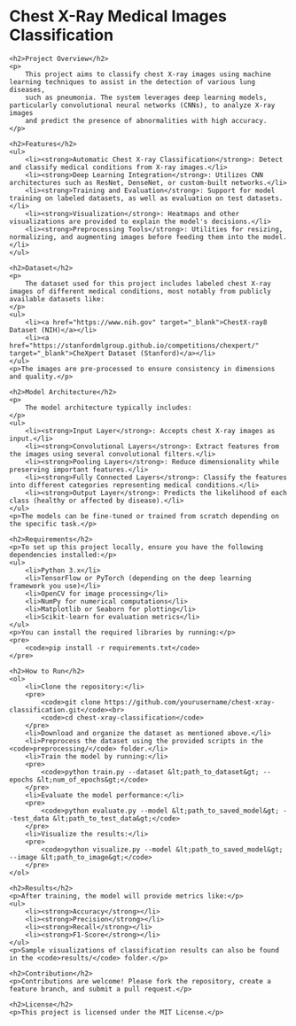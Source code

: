 <!DOCTYPE html>
<html lang="en">
<head>
    <meta charset="UTF-8">
    <meta name="viewport" content="width=device-width, initial-scale=1.0">
    <title>Chest X-Ray Medical Images Classification</title>
</head>
<body>
    <h1>Chest X-Ray Medical Images Classification</h1>

    <h2>Project Overview</h2>
    <p>
        This project aims to classify chest X-ray images using machine learning techniques to assist in the detection of various lung diseases, 
        such as pneumonia. The system leverages deep learning models, particularly convolutional neural networks (CNNs), to analyze X-ray images 
        and predict the presence of abnormalities with high accuracy.
    </p>

    <h2>Features</h2>
    <ul>
        <li><strong>Automatic Chest X-ray Classification</strong>: Detect and classify medical conditions from X-ray images.</li>
        <li><strong>Deep Learning Integration</strong>: Utilizes CNN architectures such as ResNet, DenseNet, or custom-built networks.</li>
        <li><strong>Training and Evaluation</strong>: Support for model training on labeled datasets, as well as evaluation on test datasets.</li>
        <li><strong>Visualization</strong>: Heatmaps and other visualizations are provided to explain the model's decisions.</li>
        <li><strong>Preprocessing Tools</strong>: Utilities for resizing, normalizing, and augmenting images before feeding them into the model.</li>
    </ul>

    <h2>Dataset</h2>
    <p>
        The dataset used for this project includes labeled chest X-ray images of different medical conditions, most notably from publicly available datasets like:
    </p>
    <ul>
        <li><a href="https://www.nih.gov" target="_blank">ChestX-ray8 Dataset (NIH)</a></li>
        <li><a href="https://stanfordmlgroup.github.io/competitions/chexpert/" target="_blank">CheXpert Dataset (Stanford)</a></li>
    </ul>
    <p>The images are pre-processed to ensure consistency in dimensions and quality.</p>

    <h2>Model Architecture</h2>
    <p>
        The model architecture typically includes:
    </p>
    <ul>
        <li><strong>Input Layer</strong>: Accepts chest X-ray images as input.</li>
        <li><strong>Convolutional Layers</strong>: Extract features from the images using several convolutional filters.</li>
        <li><strong>Pooling Layers</strong>: Reduce dimensionality while preserving important features.</li>
        <li><strong>Fully Connected Layers</strong>: Classify the features into different categories representing medical conditions.</li>
        <li><strong>Output Layer</strong>: Predicts the likelihood of each class (healthy or affected by disease).</li>
    </ul>
    <p>The models can be fine-tuned or trained from scratch depending on the specific task.</p>

    <h2>Requirements</h2>
    <p>To set up this project locally, ensure you have the following dependencies installed:</p>
    <ul>
        <li>Python 3.x</li>
        <li>TensorFlow or PyTorch (depending on the deep learning framework you use)</li>
        <li>OpenCV for image processing</li>
        <li>NumPy for numerical computations</li>
        <li>Matplotlib or Seaborn for plotting</li>
        <li>Scikit-learn for evaluation metrics</li>
    </ul>
    <p>You can install the required libraries by running:</p>
    <pre>
        <code>pip install -r requirements.txt</code>
    </pre>

    <h2>How to Run</h2>
    <ol>
        <li>Clone the repository:</li>
        <pre>
            <code>git clone https://github.com/yourusername/chest-xray-classification.git</code><br>
            <code>cd chest-xray-classification</code>
        </pre>
        <li>Download and organize the dataset as mentioned above.</li>
        <li>Preprocess the dataset using the provided scripts in the <code>preprocessing/</code> folder.</li>
        <li>Train the model by running:</li>
        <pre>
            <code>python train.py --dataset &lt;path_to_dataset&gt; --epochs &lt;num_of_epochs&gt;</code>
        </pre>
        <li>Evaluate the model performance:</li>
        <pre>
            <code>python evaluate.py --model &lt;path_to_saved_model&gt; --test_data &lt;path_to_test_data&gt;</code>
        </pre>
        <li>Visualize the results:</li>
        <pre>
            <code>python visualize.py --model &lt;path_to_saved_model&gt; --image &lt;path_to_image&gt;</code>
        </pre>
    </ol>

    <h2>Results</h2>
    <p>After training, the model will provide metrics like:</p>
    <ul>
        <li><strong>Accuracy</strong></li>
        <li><strong>Precision</strong></li>
        <li><strong>Recall</strong></li>
        <li><strong>F1-Score</strong></li>
    </ul>
    <p>Sample visualizations of classification results can also be found in the <code>results/</code> folder.</p>

    <h2>Contribution</h2>
    <p>Contributions are welcome! Please fork the repository, create a feature branch, and submit a pull request.</p>

    <h2>License</h2>
    <p>This project is licensed under the MIT License.</p>
</body>
</html>
